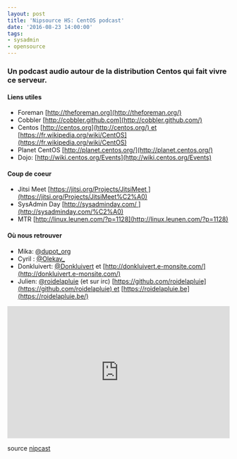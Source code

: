 ```yaml
---
layout: post
title: 'Nipsource HS: CentOS podcast'
date: '2016-08-23 14:00:00'
tags:
- sysadmin
- opensource
---
```


### Un podcast audio autour de la distribution Centos qui fait vivre ce serveur.


#### Liens utiles

*   Foreman [http://theforeman.org](http://theforeman.org/)
*   Cobbler [http://cobbler.github.com](http://cobbler.github.com/)
*   Centos [http://centos.org](http://centos.org/) et [https://fr.wikipedia.org/wiki/CentOS](https://fr.wikipedia.org/wiki/CentOS)
*   Planet CentOS [http://planet.centos.org/](http://planet.centos.org/)
*   Dojo: [http://wiki.centos.org/Events](http://wiki.centos.org/Events)
  

#### Coup de coeur

*   Jitsi Meet [https://jitsi.org/Projects/JitsiMeet ](https://jitsi.org/Projects/JitsiMeet%C2%A0)
*   SysAdmin Day [http://sysadminday.com/ ](http://sysadminday.com/%C2%A0)
*   MTR [http://linux.leunen.com/?p=1128](http://linux.leunen.com/?p=1128)
  

#### Où nous retrouver

*   Mika: [@dupot_org](https://twitter.com/dupot_org)
*   Cyril : [@Olekav_](https://twitter.com/olekav_)
*   Donkluivert: [@Donkluivert](https://twitter.com/donkluivert) et [http://donkluivert.e-monsite.com/](http://donkluivert.e-monsite.com/)
*   Julien: [@roidelapluie](https://twitter.com/roidelapluie) (et sur irc) [https://github.com/roidelapluie](https://github.com/roidelapluie) et [https://roidelapluie.be](https://roidelapluie.be/)

<iframe width="100%" height="300" scrolling="no" frameborder="no" allow="autoplay" src="https://w.soundcloud.com/player/?url=https%3A//api.soundcloud.com/tracks/216989574&amp;color=%23ff5500&amp;auto_play=false&amp;hide_related=false&amp;show_comments=true&amp;show_user=true&amp;show_reposts=false&amp;show_teaser=true&amp;visual=true"></iframe>

source [nipcast](http://nipcast.com/nipsource-hs-centos/)